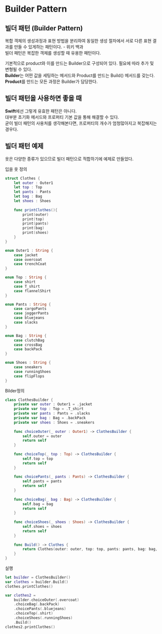 # Builder Pattern

## 빌더 패턴 (Builder Pattern)
복합 객체의 생성과정과 표현 방법을 분리하여 동일한 생성 절차에서 서로 다른 표현 결과를 만들 수 있게하는 패턴이다. - 위키 백과   
빌더 패턴은 복잡한 객체를 생성할 때 유용한 패턴이다.   
   
기본적으로 product와 이를 만드는 Builder으로 구성되어 있다. 필요에 따라 추가 및 변형될 수 있다.   
**Builder**는 어떤 값을 세팅하는 메서드와 Product를 만드는 Build() 메서드를 갖는다.   
**Product**를 만드는 모든 과정은 Builder가 담당한다.   
   
## 빌더 패턴을 사용하면 좋을 때
**Swift**에선 그렇게 유효한 패턴은 아니다.   
대부분 초기화 메서드와 프로퍼티 기본 값을 통해 해결할 수 있다.   
굳이 빌더 패턴의 사용처를 생각해본다면, 프로퍼티의 개수가 엄청많아지고 복잡해지는 경우다.   
    
## 빌더 패턴 예제
옷은 다양한 종류가 있으므로 빌더 패턴으로 적합하기에 예제로 만들었다.
   
입을 옷 정의
``` swift
struct Clothes {
    let outer : Outer1
    let top : Top
    let pants : Pants
    let bag : Bag
    let shoes : Shoes
    
    func printClothes(){
        print(outer)
        print(top)
        print(pants)
        print(bag)
        print(shoes)
    }
}

enum Outer1 : String {
    case jacket
    case overcoat
    case trenchCoat
}

enum Top : String {
    case shirt
    case T_shirt
    case flannelShirt
}

enum Pants : String {
    case cargoPants
    case joggerPants
    case bluejeans
    case slacks
}

enum Bag : String {
    case clutchBag
    case crossBag
    case backPack
}

enum Shoes : String {
    case sneakers
    case runningShoes
    case flipFlops
}
```
   
Bilder정의
``` swift
class ClothesBuilder {
    private var outer : Outer1 = .jacket
    private var top : Top = .T_shirt
    private var pants : Pants = .slacks
    private var bag : Bag = .backPack
    private var shoes : Shoes = .sneakers
    
    func choiceOuter(_ outer : Outer1) -> ClothesBuilder {
        self.outer = outer
        return self
    }
    
    func choiceTop(_ top : Top) -> ClothesBuilder {
        self.top = top
        return self
    }
    
    func choicePants(_ pants : Pants) -> ClothesBuilder {
        self.pants = pants
        return self
    }
    
    func choiceBag(_ bag : Bag) -> ClothesBuilder {
        self.bag = bag
        return self
    }
    
    func choiceShoes(_ shoes : Shoes) -> ClothesBuilder {
        self.shoes = shoes
        return self
    }
    
    func Build() -> Clothes {
        return Clothes(outer: outer, top: top, pants: pants, bag: bag, shoes: shoes)
    }
}
```
   
실행
``` swift
let builder = ClothesBuilder()
var clothes = builder.Build()
clothes.printClothes()

var clothes2 = 
    builder.choiceOuter(.overcoat)
    .choiceBag(.backPack)
    .choicePants(.bluejeans)
    .choiceTop(.shirt)
    .choiceShoes(.runningShoes)
    .Build()
clothes2.printClothes()
```
